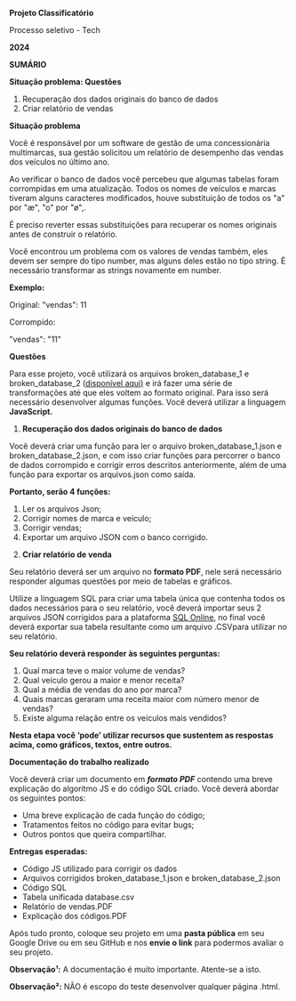 **Projeto Classificatório**

Processo seletivo - Tech

**2024**

**SUMÁRIO**

**Situação problema: Questões**

1. Recuperação dos dados originais do banco de dados
1. Criar relatório de vendas

**Situação problema**

Você é responsável por um software de gestão de uma concessionária multimarcas, sua gestão solicitou um relatório de desempenho das vendas dos veículos no último ano.

Ao verificar o banco de dados você percebeu que algumas tabelas foram corrompidas em uma atualização. Todos os nomes de veículos e marcas tiveram alguns caracteres modificados, houve substituição de todos os "a" por "æ", "o" por "ø",.

É preciso reverter essas substituições para recuperar os nomes originais antes de construir o relatório.

Você encontrou um problema com os valores de vendas também, eles devem ser sempre do tipo number, mas alguns deles estão no tipo string. É necessário transformar as strings novamente em number.

**Exemplo:**

Original: "vendas": 11

Corrompido:

"vendas": "11"

**Questões**

Para esse projeto, você utilizará os arquivos broken\_database\_1 e broken\_database\_2 ([disponível aqui)](https://gitlab.com/-/snippets/2486045) e irá fazer uma série de transformações até que eles voltem ao formato original. Para isso será necessário desenvolver algumas funções. Você deverá utilizar a linguagem **JavaScript.**

1. **Recuperação dos dados originais do banco de dados**

Você deverá criar uma função para ler o arquivo broken\_database\_1.json e broken\_database\_2.json, e com isso criar funções para percorrer o banco de dados corrompido e corrigir erros descritos anteriormente, além de uma função para exportar os arquivos.json como saída.

**Portanto, serão 4 funções:**

1) Ler os arquivos Json;
1) Corrigir nomes de marca e veículo;
1) Corrigir vendas;
1) Exportar um arquivo JSON com o banco corrigido.
2. **Criar relatório de venda**

Seu relatório deverá ser um arquivo no **formato PDF**, nele será necessário responder algumas questões por meio de tabelas e gráficos.

Utilize a linguagem SQL para criar uma tabela única que contenha todos os dados necessários para o seu relatório, você deverá importar seus 2 arquivos JSON corrigidos para a plataforma [SQL Online](https://sqliteonline.com/), no final você deverá exportar sua tabela resultante como um arquivo .CSVpara utilizar no seu relatório.

**Seu relatório deverá responder às seguintes perguntas:**

1. Qual marca teve o maior volume de vendas?
1. Qual veículo gerou a maior e menor receita?
1. Qual a média de vendas do ano por marca?
1. Quais marcas geraram uma receita maior com número menor de vendas?
1. Existe alguma relação entre os veículos mais vendidos?

**Nesta etapa você ‘pode’ utilizar recursos que sustentem as respostas acima, como gráficos, textos, entre outros.**

**Documentação do trabalho realizado**

Você deverá criar um documento em ***formato PDF*** contendo uma breve explicação do algoritmo JS e do código SQL criado. Você deverá abordar os seguintes pontos:

- Uma breve explicação de cada função do código;
- Tratamentos feitos no código para evitar bugs;
- Outros pontos que queira compartilhar.

**Entregas esperadas:**

- Código JS utilizado para corrigir os dados
- Arquivos corrigidos broken\_database\_1.json e broken\_database\_2.json
- Código SQL
- Tabela unificada database.csv
- Relatório de vendas.PDF
- Explicação dos códigos.PDF

Após tudo pronto, coloque seu projeto em uma **pasta pública** em seu Google Drive ou em seu GitHub e nos **envie o link** para podermos avaliar o seu projeto.

**Observação¹:** A documentação é muito importante. Atente-se a isto.

**Observação²:** NÃO é escopo do teste desenvolver qualquer página .html.
